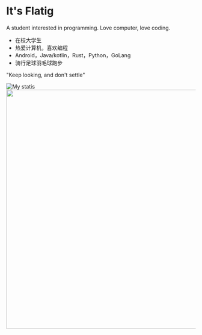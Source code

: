 # It's Flatig

A student interested in programming.
Love computer, love coding.

- 在校大学生
- 热爱计算机，喜欢编程
- Android，Java/kotlin，Rust，Python，GoLang
- 骑行足球羽毛球跑步


"Keep looking, and don't settle"



![My statis](https://github-readme-stats.vercel.app/api?username=Flatigers&show_icons=true)<img src="https://picx.zhimg.com/50/v2-0beb230f62ddc0ef922fbf189f4f0804_720w.jpg?source=1940ef5c" data-rawwidth="635" data-rawheight="256" data-size="normal" data-caption="" data-default-watermark-src="https://pica.zhimg.com/50/v2-ea39e27062a0fb206e43ba06c7143e40_720w.jpg?source=1940ef5c" class="origin_image zh-lightbox-thumb" width="635" data-original="https://pica.zhimg.com/v2-0beb230f62ddc0ef922fbf189f4f0804_r.jpg?source=1940ef5c"/>
